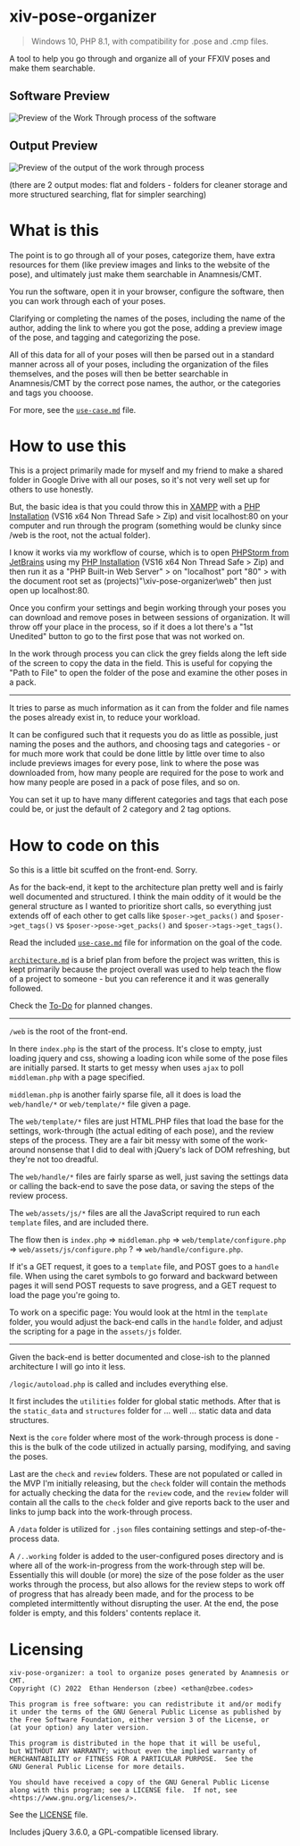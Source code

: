 # xiv-pose-organizer

> Windows 10, PHP 8.1, with compatibility for .pose and
.cmp files.

A tool to help you go through and organize all of
your FFXIV poses and make them searchable.

## Software Preview
![Preview of the Work Through process of the software](preview.png)
## Output Preview
![Preview of the output of the work through process](output_preview.png)

(there are 2 output modes: flat and folders - folders for cleaner storage and more structured searching, flat for simpler searching)


# What is this

The point is to go through all of your poses, categorize
them, have extra resources for them (like preview images
and links to the website of the pose), and ultimately
just make them searchable in Anamnesis/CMT.

You run the software, open it in your browser, configure
the software, then you can work through each of your poses.

Clarifying or completing the names of the poses, including
the name of the author, adding the link to where you got
the pose, adding a preview image of the pose, and tagging
and categorizing the pose.

All of this data for all of your poses will then be parsed
out in a standard manner across all of your poses, including
the organization of the files themselves, and the poses will
then be better searchable in Anamnesis/CMT by the correct
pose names, the author, or the categories and tags you chooose.

For more, see the [`use-case.md`](use-case.md) file.

# How to use this

This is a project primarily made for myself and my friend
to make a shared folder in Google Drive with all our poses,
so it's not very well set up for others to use honestly.

But, the basic idea is that you could throw this in
[XAMPP](https://www.apachefriends.org/index.html)
with a
[PHP Installation](https://windows.php.net/download#php-8.1)
(VS16 x64 Non Thread Safe > Zip)
and visit localhost:80 on your computer and run through
the program (something would be clunky since /web is the
root, not the actual folder).

I know it works via my workflow of course, which is to open
[PHPStorm from JetBrains](https://www.jetbrains.com/phpstorm/)
using my 
[PHP Installation](https://windows.php.net/download#php-8.1)
(VS16 x64 Non Thread Safe > Zip) and then run it as a
"PHP Built-in Web Server" > on "localhost" port "80" >
with the document root set as
(projects)"\xiv-pose-organizer\web" then just open up
localhost:80.

Once you confirm your settings and begin working through
your poses you can download and remove poses in between
sessions of organization. It will throw off your place in
the process, so if it does a lot there's a "1st Unedited"
button to go to the first pose that was not worked on.

In the work through process you can click the grey fields
along the left side of the screen to copy the data in the
field. This is useful for copying the "Path to File" to
open the folder of the pose and examine the other poses
in a pack.

---

It tries to parse as much information as it can from the folder
and file names the poses already exist in, to reduce your workload.

It can be configured such that it requests you do as little as
possible, just naming the poses and the authors, and choosing
tags and categories - or for much more work that could be done
little by little over time to also include previews images for
every pose, link to where the pose was downloaded from, how
many people are required for the pose to work and how many
people are posed in a pack of pose files, and so on.

You can set it up to have many different categories and tags that
each pose could be, or just the default of 2 category and 2 tag
options.

# How to code on this

So this is a little bit scuffed on the front-end. Sorry.

As for the back-end, it kept to the architecture plan
pretty well and is fairly well documented and structured.
I think the main oddity of it would be the general
structure as I wanted to prioritize short calls, so
everything just extends off of each other to get calls
like `$poser->get_packs()` and `$poser->get_tags()` vs
`$poser->pose->get_packs()` and `$poser->tags->get_tags()`.

Read the included [`use-case.md`](use-case.md) file for
information on the goal of the code.

[`architecture.md`](architecture.md) is a brief plan from
before the project was written, this is kept primarily
because the project overall was used to help teach the
flow of a project to someone - but you can reference it
and it was generally followed.

Check the [To-Do](todo.md) for planned changes.

---

`/web` is the root of the front-end.

In there `index.php` is the start of the process. It's
close to empty, just loading jquery and css, showing a
loading icon while some of the pose files are initially
parsed.
It starts to get messy when uses `ajax` to poll
`middleman.php` with a page specified.

`middleman.php` is another fairly sparse file, all it does
is load the `web/handle/*` or `web/template/*` file given
a page.

The `web/template/*` files are just HTML.PHP files that
load the base for the settings, work-through (the actual
editing of each pose), and the review steps of the process.
They are a fair bit messy with some of the work-around
nonsense that I did to deal with jQuery's lack of DOM
refreshing, but they're not too dreadful.

The `web/handle/*` files are fairly sparse as well, just
saving the settings data or calling the back-end to save
the pose data, or saving the steps of the review process.

The `web/assets/js/*` files are all the JavaScript required
to run each `template` files, and are included there.

The flow then is `index.php` => `middleman.php`
=> `web/template/configure.php` =>
`web/assets/js/configure.php` ? =>
`web/handle/configure.php`.

If it's a GET request, it goes
to a `template` file, and POST goes to a `handle` file.
When using the caret symbols to go forward and backward
between pages it will send POST requests to save progress,
and a GET request to load the page you're going to.

To work on a specific page:
You would look at the html in the `template` folder,
you would adjust the back-end calls in the `handle` folder,
and adjust the scripting for a page in the `assets/js`
folder.

---

Given the back-end is better documented and close-ish to
the planned architecture I will go into it less.

`/logic/autoload.php` is called and includes everything else.

It first includes the `utilities` folder for global static
methods. After that is the `static_data` and `structures`
folder for ... well ... static data and data structures.

Next is the `core` folder where most of the work-through
process is done - this is the bulk of the code utilized in
actually parsing, modifying, and saving the poses.

Last are the `check` and `review` folders. These are not
populated or called in the MVP I'm initially releasing,
but the `check` folder will contain the methods for 
actually checking the data for the `review` code, and
the `review` folder will contain all the calls to the
`check` folder and give reports back to the user and
links to jump back into the work-through process.

A `/data` folder is utilized for `.json` files containing
settings and step-of-the-process data.

A `/..working` folder is added to the user-configured
poses directory and is where all of the work-in-progress
from the work-through step will be.
Essentially this will double (or more) the size of the
pose folder as the user works through the process, but
also allows for the review steps to work off of progress
that has already been made, and for the process to be
completed intermittently without disrupting the user.
At the end, the pose folder is empty, and this folders'
contents replace it.

# Licensing
    xiv-pose-organizer: a tool to organize poses generated by Anamnesis or CMT.
    Copyright (C) 2022  Ethan Henderson (zbee) <ethan@zbee.codes>

    This program is free software: you can redistribute it and/or modify
    it under the terms of the GNU General Public License as published by
    the Free Software Foundation, either version 3 of the License, or
    (at your option) any later version.

    This program is distributed in the hope that it will be useful,
    but WITHOUT ANY WARRANTY; without even the implied warranty of
    MERCHANTABILITY or FITNESS FOR A PARTICULAR PURPOSE.  See the
    GNU General Public License for more details.

    You should have received a copy of the GNU General Public License
    along with this program; see a LICENSE file.  If not, see
    <https://www.gnu.org/licenses/>.

See the [LICENSE](LICENSE) file.

Includes jQuery 3.6.0, a GPL-compatible licensed library.
